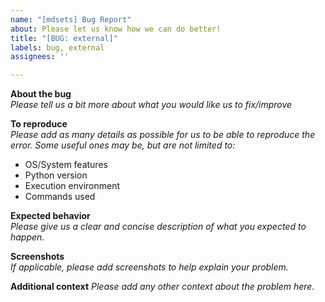 ```yaml
---
name: "[mdsets] Bug Report"
about: Please let us know how we can do better!
title: "[BUG: external]"
labels: bug, external
assignees: ''

---
```


**About the bug**  
*Please tell us a bit more about what you would like us to fix/improve*

**To reproduce**  
*Please add as many details as possible for us to be able to reproduce the error. Some useful ones may be, but are not limited to:*  
- OS/System features
- Python version
- Execution environment
- Commands used

**Expected behavior**  
*Please give us a clear and concise description of what you expected to happen.*

**Screenshots**  
*If applicable, please add screenshots to help explain your problem.*

**Additional context**
*Please add any other context about the problem here.*
